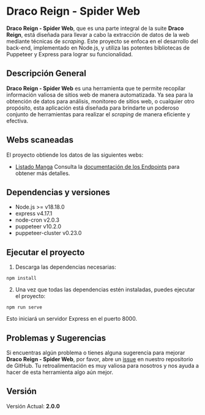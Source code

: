# Draco Reign - Spider Web
**Draco Reign - Spider Web**, que es una parte integral de la suite **Draco Reign**, está diseñada para llevar a cabo la extracción de datos de la web mediante técnicas de *scraping*. Este proyecto se enfoca en el desarrollo del back-end, implementado en Node.js, y utiliza las potentes bibliotecas de Puppeteer y Express para lograr su funcionalidad.

## Descripción General
**Draco Reign - Spider Web** es una herramienta que te permite recopilar información valiosa de sitios web de manera automatizada. Ya sea para la obtención de datos para análisis, monitoreo de sitios web, o cualquier otro propósito, esta aplicación está diseñada para brindarte un poderoso conjunto de herramientas para realizar el *scraping* de manera eficiente y efectiva.

## Webs scaneadas
El proyecto obtiende los datos de las siguientes webs:
 * [Listado Manga](https://www.listadomanga.es/lista.php) Consulta la [documentación de los Endpoints](back-end/documentation/listado-manga.md) para obtener más detalles.

## Dependencias y versiones
* Node.js >= v18.18.0
* express v4.17.1
* node-cron v2.0.3
* puppeteer v10.2.0
* puppeteer-cluster v0.23.0

## Ejecutar el proyecto
1. Descarga las dependencias necesarias:
```Node
npm install
```

2. Una vez que todas las dependencias estén instaladas, puedes ejecutar el proyecto:
```Node
npm run serve
```
Esto iniciará un servidor Express en el puerto 8000.

## Problemas y Sugerencias
Si encuentras algún problema o tienes alguna sugerencia para mejorar **Draco Reign - Spider Web**, por favor, abre un [issue](https://github.com/Thekiso10/Draco-Reign-Spider-Web/issues) en nuestro repositorio de GitHub. Tu retroalimentación es muy valiosa para nosotros y nos ayuda a hacer de esta herramienta algo aún mejor.

## Versión
Versión Actual: **2.0.0**